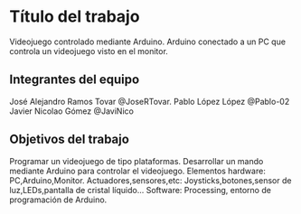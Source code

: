 # Título del trabajo

Videojuego controlado mediante Arduino.
Arduino conectado a un PC que controla un videojuego visto en el monitor.

## Integrantes del equipo

José Alejandro Ramos Tovar @JoseRTovar.
Pablo López López @Pablo-02
Javier Nicolao Gómez @JaviNico

## Objetivos del trabajo

Programar un videojuego de tipo plataformas.
Desarrollar un mando mediante Arduino para controlar el videojuego.
Elementos hardware: PC,Arduino,Monitor.
Actuadores,sensores,etc: Joysticks,botones,sensor de luz,LEDs,pantalla de cristal líquido...
Software: Processing, entorno de programación de Arduino.

